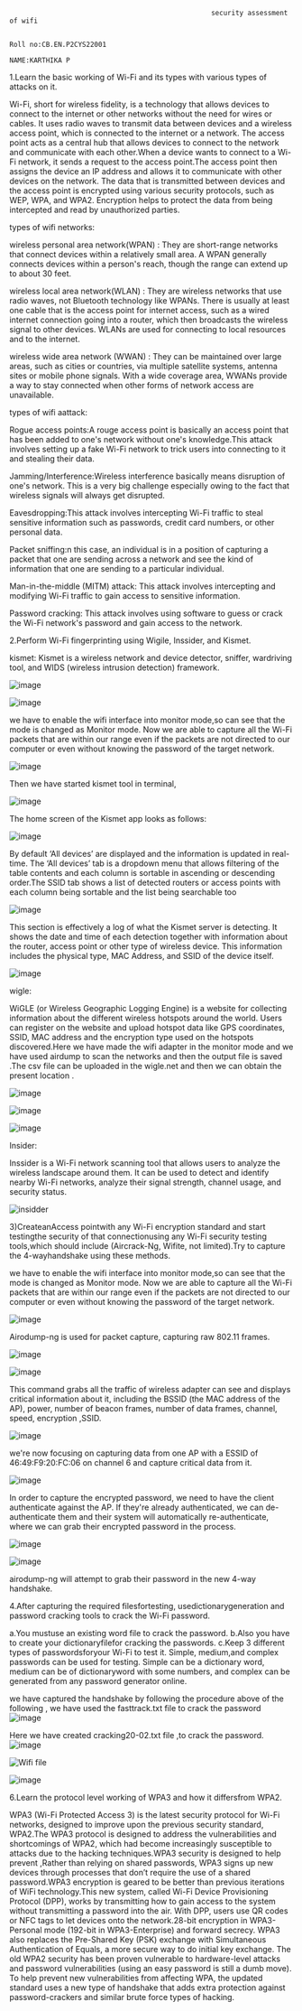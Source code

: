 
                                                      security assessment of wifi
  
                                                                                                                             Roll no:CB.EN.P2CYS22001
                                                                                                                             NAME:KARTHIKA P

1.Learn the basic working of Wi-Fi and its types with various types of attacks on it. 

Wi-Fi, short for wireless fidelity, is a technology that allows devices to connect to the internet or other networks without the need for wires or cables.
It uses radio waves to transmit data between devices and a wireless access point, which is connected to the internet or a network. 
The access point acts as a central hub that allows devices to connect to the network and communicate with each other.When a device wants to connect to a Wi-Fi network, 
it sends a request to the access point.The access point then assigns the device an IP address and allows it to communicate with other devices on the network.
The data that is transmitted between devices and the access point is encrypted using various security protocols, such as WEP, WPA, and WPA2. Encryption helps to protect the data from being intercepted
and read by unauthorized parties.

types of wifi networks:

wireless personal area network(WPAN) : They are short-range networks that connect devices within a relatively small area. A WPAN generally connects devices within a person's reach,
though the range can extend up to about 30 feet.

wireless local area network(WLAN) : They are wireless networks that use radio waves, not Bluetooth technology like WPANs. There is usually at least one cable that is the access point for internet access, such as a wired internet connection going into a router, 
which then broadcasts the wireless signal to other devices. WLANs are used for connecting to local resources and to the internet. 

wireless wide area network (WWAN) : They can be maintained over large areas, such as cities or countries, via multiple satellite systems, antenna sites or mobile phone signals. With a wide coverage area, WWANs provide a way to stay 
connected when other forms of network access are unavailable.

types of wifi aattack:

Rogue access points:A rouge access point is basically an access point that has been added to one's network without one's knowledge.This attack involves setting up a fake Wi-Fi network to trick users into connecting to it and stealing their data.

Jamming/Interference:Wireless interference basically means disruption of one's network. This is a very big challenge especially owing to the fact that wireless signals will always get disrupted.

Eavesdropping:This attack involves intercepting Wi-Fi traffic to steal sensitive information such as passwords, credit card numbers, or other personal data.

Packet sniffing:n this case, an individual is in a position of capturing a packet that one are sending across a network and see the kind of information that one are sending to a particular individual.

Man-in-the-middle (MITM) attack: This attack involves intercepting and modifying Wi-Fi traffic to gain access to sensitive information.

Password cracking: This attack involves using software to guess or crack the Wi-Fi network's password and gain access to the network.

2.Perform Wi-Fi fingerprinting using Wigile, Inssider, and Kismet.

kismet:
Kismet is a wireless network and device detector, sniffer, wardriving tool, and WIDS (wireless intrusion detection) framework.

![image](https://user-images.githubusercontent.com/122804908/230723673-61ee87ec-8abb-4933-ab34-d76f65cc1608.png)

![image](https://user-images.githubusercontent.com/122804908/230723684-875b120a-d623-435b-9aec-6a57c9e4b379.png)

we have to enable the wifi interface into monitor mode,so  can see that the mode is changed as Monitor mode. Now we are able to capture all the Wi-Fi packets that are within our range 
even if the packets are not directed to our computer or even without knowing the password of the target network.

![image](https://user-images.githubusercontent.com/122804908/230723869-de67b0dd-eeac-4f0b-b66b-81ed3fbafbb2.png)

Then we have started kismet tool in terminal,

![image](https://user-images.githubusercontent.com/122804908/230724024-1f76a5ef-6e6d-4d81-8f99-73fd8986b3db.png)

The home screen of the Kismet app looks as follows:

![image](https://user-images.githubusercontent.com/122804908/230724132-491893dd-33ff-4785-a7f4-289c7cf98e25.png)

By default ‘All devices’ are displayed and the information is updated in real-time. The ‘All devices’ tab is a dropdown menu that allows filtering of the table contents and each column is sortable 
in ascending or descending order.The SSID tab shows a list of detected routers or access points with each column being sortable and the list being searchable too

![image](https://user-images.githubusercontent.com/122804908/230724338-29a2d2cd-60e2-45ca-8093-25cb650c2ce9.png)

This section is effectively a log of what the Kismet server is detecting. It shows the date and time of each detection together with information about the router, access point or other type of wireless device. 
This information includes the physical type, MAC Address, and SSID of the device itself.

![image](https://user-images.githubusercontent.com/122804908/230724385-f4b0db9c-b936-49f5-b9cc-e33257cb77ec.png)

wigle:

WiGLE (or Wireless Geographic Logging Engine) is a website for collecting information about the different wireless hotspots around the world. Users can register on the website and upload hotspot data like GPS coordinates,
SSID, MAC address and the encryption type used on the hotspots discovered.Here we have made the wifi adapter in the monitor mode and we have used airdump to scan the networks and then the output file is saved .The csv file can be uploaded in the wigle.net and then we can obtain the present location .

![image](https://user-images.githubusercontent.com/122804908/230724589-5f8c2e80-c909-4864-a0d6-827f897dab6f.png)

![image](https://user-images.githubusercontent.com/122804908/230724678-ae98b800-adbd-42f0-9f47-528fb7dc90dd.png)

![image](https://user-images.githubusercontent.com/122804908/230724730-59538a2d-1595-47a9-973b-a14c59481060.png)

Insider:

Inssider is a Wi-Fi network scanning tool that allows users to analyze the wireless landscape around them. It can be used to detect and identify nearby Wi-Fi networks, analyze their signal strength, channel usage, and security status.

![insidder](https://user-images.githubusercontent.com/122804908/230734461-8355cfc5-e81a-4685-b58d-7873adcaaee5.jpg)


3)CreateanAccess pointwith any Wi-Fi encryption standard and start testingthe security of that connectionusing any Wi-Fi security testing tools,which should include (Aircrack-Ng, Wifite, not limited).Try to capture the 4-wayhandshake using these methods.

we have to enable the wifi interface into monitor mode,so  can see that the mode is changed as Monitor mode. Now we are able to capture all the Wi-Fi packets that are within our range 
even if the packets are not directed to our computer or even without knowing the password of the target network.

![image](https://user-images.githubusercontent.com/122804908/230724891-bda19099-8d7d-457c-9157-1eb2179dc6be.png)

Airodump-ng is used for packet capture, capturing raw 802.11 frames. 

![image](https://user-images.githubusercontent.com/122804908/230725133-fbec0637-ebf6-49d5-a5ee-9b47bbca3b2b.png)

![image](https://user-images.githubusercontent.com/122804908/230725323-360232f5-4157-490b-9fcd-8cd24cb27fee.png)

This command grabs all the traffic of wireless adapter can see and displays critical information about it, including the BSSID (the MAC address of the AP), power, number of beacon frames, number of data frames, channel, speed, encryption ,SSID.

![image](https://user-images.githubusercontent.com/122804908/230725442-e2b85ce7-cc2e-47c3-91bb-ebf822b88cb0.png)

we're now focusing on capturing data from one AP with a ESSID of 46:49:F9:20:FC:06  on channel 6 and capture critical data from it.

![image](https://user-images.githubusercontent.com/122804908/230725727-951e8d20-5c44-4d00-802b-45caead8691c.png)

In order to capture the encrypted password, we need to have the client authenticate against the AP. If they're already authenticated, we can de-authenticate them  and their system will automatically re-authenticate, where we can grab their encrypted password in the process.

![image](https://user-images.githubusercontent.com/122804908/230726160-a5aa9171-c15c-4917-8dc1-d5ec2244a510.png)

![image](https://user-images.githubusercontent.com/122804908/230726187-bfa71608-d1fb-4111-8716-39222abcfa71.png)

airodump-ng will attempt to grab their password in the new 4-way handshake.

4.After capturing the required filesfortesting, usedictionarygeneration and password cracking tools to crack the Wi-Fi password. 

a.You mustuse an existing word file to crack the password.
b.Also you have to create your dictionaryfilefor cracking the passwords.
c.Keep 3 different types of passwordsforyour Wi-Fi to test it. Simple, medium,and complex passwords can be used for testing. Simple can be a dictionary word, medium can be of dictionaryword with some numbers, and complex can be generated from any password generator online. 

we have captured the handshake by following the procedure above of the following , we have used the fasttrack.txt file to crack the password 
![image](https://user-images.githubusercontent.com/122804908/230729853-df049dc2-1bce-4bcb-9ded-12f9f82011d5.png)

Here we have created cracking20-02.txt file ,to crack the password. 
![image](https://user-images.githubusercontent.com/122804908/230729862-e9057f82-1d12-4d87-86ec-79c689aec93e.png)

![Wifi file](https://user-images.githubusercontent.com/122804908/230730888-550d9cbc-44c5-4914-8101-257fcf29aadc.jpg)

![image](https://user-images.githubusercontent.com/122804908/230729881-42ceb39a-8725-4bcc-9c9b-bfeef5b76b56.png)


6.Learn the protocol level working of WPA3 and how it differsfrom WPA2.

WPA3 (Wi-Fi Protected Access 3) is the latest security protocol for Wi-Fi networks, designed to improve upon the previous security standard, WPA2.The WPA3 protocol is designed to address the vulnerabilities and shortcomings of WPA2, which had become increasingly susceptible to attacks due to the hacking techniques.WPA3 security is designed to help prevent ,Rather than relying on shared passwords, WPA3 signs up new devices through processes that don’t require the use of a shared password.WPA3 encryption is geared to be better than previous iterations of WiFi technology.This new system, called Wi-Fi Device Provisioning Protocol (DPP), works by transmitting how to gain access to the system without transmitting a password into the air. With DPP, users use QR codes or NFC tags to let devices onto the network.28-bit encryption in WPA3-Personal mode (192-bit in WPA3-Enterprise) and forward secrecy. WPA3 also replaces the Pre-Shared Key (PSK) exchange with Simultaneous Authentication of Equals, a more secure way to do initial key exchange. The old WPA2 security has been proven vulnerable to hardware-level attacks and password vulnerabilities (using an easy password is still a dumb move). To help prevent new vulnerabilities from affecting WPA, the updated standard uses a new type of handshake that adds extra protection against password-crackers and similar brute force types of hacking.

